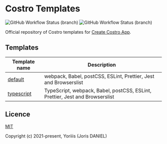 # Costro Templates

![GitHub Workflow Status (branch)](https://img.shields.io/github/workflow/status/costrojs/costro-templates/ci-default/main?style=for-the-badge&label=Build%20Default)
![GitHub Workflow Status (branch)](https://img.shields.io/github/workflow/status/costrojs/costro-templates/ci-typescript/main?style=for-the-badge&label=Build%20TypeScript)

Official repository of Costro templates for [Create Costro App](https://github.com/costrojs/create-costro-app).

## Templates

| Template name                        | Description                                                                  |
| ------------------------------------ | ---------------------------------------------------------------------------- |
| [default](./templates/default)       | webpack, Babel, postCSS, ESLint, Prettier, Jest and Browserslist             |
| [typescript](./templates/typescript) | TypeScript, webpack, Babel, postCSS, ESLint, Prettier, Jest and Browserslist |

## Licence

[MIT](https://opensource.org/licenses/MIT)

Copyright (c) 2021-present, Yoriiis (Joris DANIEL)

